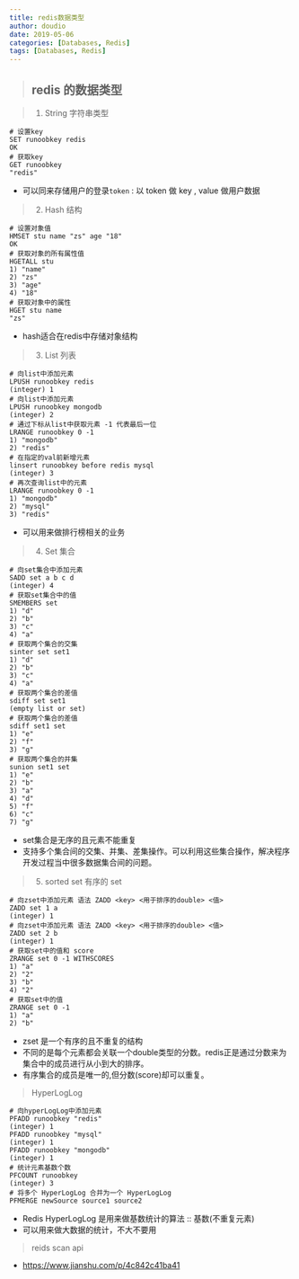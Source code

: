 ```yaml
---
title: redis数据类型
author: doudio
date: 2019-05-06
categories: [Databases, Redis]
tags: [Databases, Redis]
---
```


> ## redis 的数据类型

> 1) String 字符串类型

```shell
# 设置key
SET runoobkey redis
OK
# 获取key
GET runoobkey
"redis"
```

* 可以同来存储用户的登录`token` : 以 token 做 key , value 做用户数据

> 2) Hash 结构

```shell
# 设置对象值
HMSET stu name "zs" age "18"
OK
# 获取对象的所有属性值
HGETALL stu
1) "name"
2) "zs"
3) "age"
4) "18"
# 获取对象中的属性
HGET stu name
"zs"
```

* hash适合在redis中存储对象结构

> 3)  List 列表

```shell
# 向list中添加元素
LPUSH runoobkey redis
(integer) 1
# 向list中添加元素
LPUSH runoobkey mongodb
(integer) 2
# 通过下标从list中获取元素 -1 代表最后一位
LRANGE runoobkey 0 -1
1) "mongodb"
2) "redis"
# 在指定的val前新增元素
linsert runoobkey before redis mysql
(integer) 3
# 再次查询list中的元素
LRANGE runoobkey 0 -1
1) "mongodb"
2) "mysql"
3) "redis"
```

* 可以用来做排行榜相关的业务

> 4) Set 集合

```shell
# 向set集合中添加元素
SADD set a b c d
(integer) 4
# 获取set集合中的值
SMEMBERS set
1) "d"
2) "b"
3) "c"
4) "a"
# 获取两个集合的交集
sinter set set1
1) "d"
2) "b"
3) "c"
4) "a"
# 获取两个集合的差值
sdiff set set1
(empty list or set)
# 获取两个集合的差值
sdiff set1 set
1) "e"
2) "f"
3) "g"
# 获取两个集合的并集
sunion set1 set
1) "e"
2) "b"
3) "a"
4) "d"
5) "f"
6) "c"
7) "g"
```

* set集合是无序的且元素不能重复
* 支持多个集合间的交集、并集、差集操作。可以利用这些集合操作，解决程序开发过程当中很多数据集合间的问题。

> 5) sorted set 有序的 set

```shell
# 向zset中添加元素 语法 ZADD <key> <用于排序的double> <值>
ZADD set 1 a
(integer) 1
# 向zset中添加元素 语法 ZADD <key> <用于排序的double> <值>
ZADD set 2 b
(integer) 1
# 获取set中的值和 score
ZRANGE set 0 -1 WITHSCORES
1) "a"
2) "2"
3) "b"
4) "2"
# 获取set中的值
ZRANGE set 0 -1
1) "a"
2) "b"
```

* zset 是一个有序的且不重复的结构
* 不同的是每个元素都会关联一个double类型的分数。redis正是通过分数来为集合中的成员进行从小到大的排序。
* 有序集合的成员是唯一的,但分数(score)却可以重复。

> HyperLogLog

```shell
# 向hyperLogLog中添加元素
PFADD runoobkey "redis"
(integer) 1
PFADD runoobkey "mysql"
(integer) 1
PFADD runoobkey "mongodb"
(integer) 1
# 统计元素基数个数
PFCOUNT runoobkey
(integer) 3
# 将多个 HyperLogLog 合并为一个 HyperLogLog
PFMERGE newSource source1 source2
```

* Redis HyperLogLog 是用来做基数统计的算法 :: 基数(不重复元素)
* 可以用来做大数据的统计，不大不要用

> reids scan api

* https://www.jianshu.com/p/4c842c41ba41